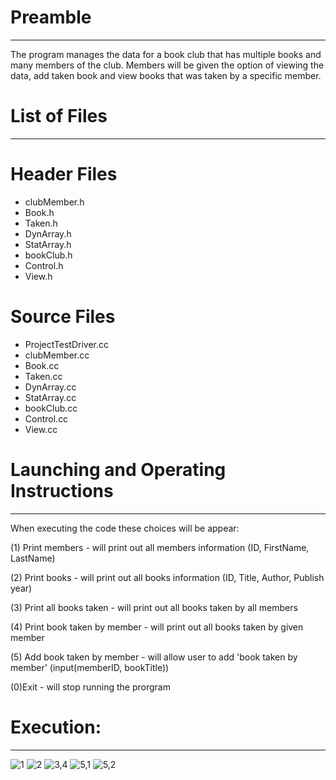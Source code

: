 
# Preamble
************************************************************************************************************************
The program manages the data for a book club that has multiple books and many members of the club. 
Members will be given the option of viewing the data, add taken book and view books that was taken by a specific member.





# List of Files
************************
# Header Files

* clubMember.h
* Book.h
* Taken.h
* DynArray.h
* StatArray.h
* bookClub.h
* Control.h
* View.h

# Source Files

* ProjectTestDriver.cc
* clubMember.cc
* Book.cc
* Taken.cc
* DynArray.cc
* StatArray.cc
* bookClub.cc
* Control.cc
* View.cc




# Launching and Operating Instructions
**********************************************************************************************************************************
When executing the code these choices will be appear:

(1) Print members              - will print out all members information          (ID, FirstName, LastName)

(2) Print books                - will print out all books information            (ID, Title, Author, Publish year)

(3) Print all books taken      - will print out all books taken by all members   

(4) Print book taken by member - will print out all books taken by given member  

(5) Add book taken by member   - will allow user to add 'book taken by member'   (input(memberID, bookTitle))

(0)Exit                        - will stop running the prorgram



# Execution:
**********************************************************************************************************************************
![1](https://user-images.githubusercontent.com/106381596/171963612-a9f90c69-1b77-4a19-b4f9-d01fa6998b86.png)
![2](https://user-images.githubusercontent.com/106381596/171963616-d7274a73-2830-4d95-9a00-453e498b9e27.png)
![3,4](https://user-images.githubusercontent.com/106381596/172243103-2641f96e-758a-48f4-b4c3-725f98df8165.png)
![5,1](https://user-images.githubusercontent.com/106381596/172243115-a81dba22-1a0f-4ce3-8a1a-6dcc284aa8c4.png)
![5,2](https://user-images.githubusercontent.com/106381596/172243122-aec31667-40ec-496a-8d3a-6ffe9ace773b.png)

